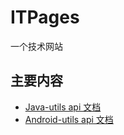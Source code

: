 # ITPages
 一个技术网站
##  主要内容
- [Java-utils api 文档](https://itxiaox.github.io/ITPages/doc/java-utils/index "Java-utils api 文档")
- [Android-utils api 文档](https://itxiaox.github.io/ITPages/doc/android-utils/index "Android-utils api 文档")
